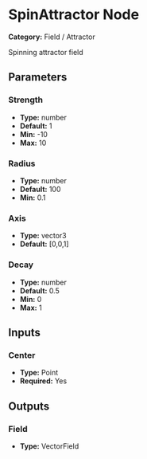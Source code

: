 
# SpinAttractor Node

**Category:** Field / Attractor

Spinning attractor field

## Parameters


### Strength
- **Type:** number
- **Default:** 1
- **Min:** -10
- **Max:** 10



### Radius
- **Type:** number
- **Default:** 100
- **Min:** 0.1




### Axis
- **Type:** vector3
- **Default:** [0,0,1]





### Decay
- **Type:** number
- **Default:** 0.5
- **Min:** 0
- **Max:** 1



## Inputs


### Center
- **Type:** Point
- **Required:** Yes



## Outputs


### Field
- **Type:** VectorField




